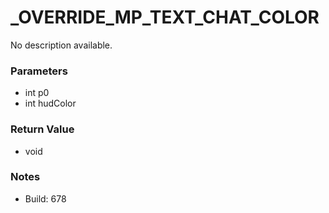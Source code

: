 # _OVERRIDE_MP_TEXT_CHAT_COLOR

No description available.

### Parameters
* int p0
* int hudColor

### Return Value
* void

### Notes
* Build: 678

